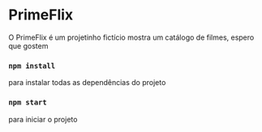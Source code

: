 # PrimeFlix
O PrimeFlix é um projetinho fictício mostra um catálogo de filmes, espero que gostem

### `npm install`
para instalar todas as dependências do projeto


### `npm start`
para iniciar o projeto

